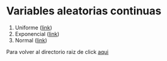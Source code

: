 # Variables aleatorias continuas

1. Uniforme ([link](continua_uniforme.ipynb))
2. Exponencial ([link](continua_exponencial.ipynb))
3. Normal ([link](normal.ipynb))

Para volver al directorio raiz de click [aqui](../README.md)